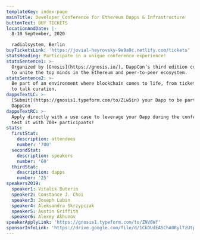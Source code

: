 ```yaml
---
templateKey: index-page
mainTitle: Developer Conference for Ethereum Dapps & Infrastructure
buttonText: BUY TICKETS
locationAndDate: |-
  8-10 September, 2020

  radialsystem, Berlin
buyTicketsLink: 'https://jovial-heyrovsky-9e9a9c.netlify.com/tickets'
statsHeading: Participate in a unique conference experience!
statsSentence1: >-
  Organized by [Gnosis](https://gnosis.io/), DappCon’s third edition continues
  to unite the top minds in the Ethereum and peer-to-peer ecosystem.
statsSentence2: >-
  Be part of an environment where blockchain comes to life, from ticket selling
  to talk curation.
dappsTextLC: >-
  [Submit](https://gnosis1.typeform.com/to/ZLw5in) your Dapp to be part of
  DappCon
dappsTextRC: >-
  Apply directly with a use case to leverage your Dapp during the conference and
  test it with 700+ participants!
stats:
  firstStat:
    description: attendees
    number: '700'
  secondStat:
    description: speakers
    number: '60'
  thirdStat:
    description: dapps
    number: '25'
speakers2019:
  speaker1: Vitalik Buterin
  speaker2: Constance J. Choi
  speaker3: Joseph Lubin
  speaker4: Aleksandra Skrzypczak
  speaker5: Austin Griffith
  speaker6: Alexey Akhunov
speakerApplyLink: 'https://gnosis1.typeform.com/to/ZNV6Wf'
sponsorInfoLink: 'https://drive.google.com/file/d/1CkDUdEA5ChA0RylTzUtplVQQiJiUfTnn/view '
---
```


